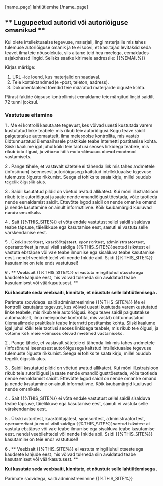 [name_page] lahtiütlemine [/name_page]

## ** Lugupeetud autorid või autoriõiguse omanikud **

Kui olete intellektuaalse tegevuse, materjali, lingi materjalile mis tahes tulemuse autoriõiguse omanik ja te ei soovi, et kasutajad levitaksid seda teavet ilma teie nõusolekuta, siis aitame teid hea meelega, eemaldades asjakohased lingid. Selleks saatke kiri meie aadressile: {{%EMAIL%}}

Kirjas märkige:

1. URL -ide loend, kus materjalid on saadaval.
2. Teie kontaktandmed (e -post, telefon, aadress).
3. Dokumentaalsed tõendid teie määratud materjalide õiguste kohta.

Pärast faktide õigsuse kontrollimist eemaldame teie märgitud lingid saidilt 72 tunni jooksul.

### Vastutuse eitamine

1 \. Me ei kontrolli kasutajate tegevust, kes võivad uuesti kustutada varem kustutatud linke teabele, mis rikub teie autoriõigusi. Kogu teave saidil paigutatakse automaatselt, ilma meiepoolse kontrollita, mis vastab üldtunnustatud ülemaailmsele praktikale teabe Internetti postitamise kohta. Siiski kaalume igal juhul kõiki teie taotlusi seoses linkidega teabele, mis rikub teie õigusi, ja võtame kõik meie võimuses olevad meetmed vastamiseks.

2 \. Pange tähele, et vastavalt sätetele ei tähenda link mis tahes andmetele (infosõnum) iseenesest autoriõigusega kaitstud intellektuaalse tegevuse tulemuste õiguste rikkumist. Seega ei tohiks te saata kirju, millel puudub tegelik õiguslik alus.

3 \. Saidil kasutatud pildid on võetud avatud allikatest. Kui mõni illustratsioon rikub teie autoriõigusi ja saate nende omandiõigust tõestada, võite taotleda nende eemaldamist saidilt. Ettevõtte logod saidil on nende omanike omand ja nende kasutamine on ainult informatiivne. Kõik kaubamärgid kuuluvad nende omanikele.

4 \. Sait {{%THIS_SITE%}} ei võta endale vastutust sellel saidil sisalduva teabe täpsuse, täielikkuse ega kasutamise eest, samuti ei vastuta selle värskendamise eest.

5 \. Ükski autoritest, kaastöötajatest, sponsoritest, administraatoritest, operaatoritest ja muul viisil saidiga {{%THIS_SITE%}}seotud isikutest ei vastuta ebatäpse või vale teabe ilmumise ega sisalduva teabe kasutamise eest. nendel veebilehtedel või nende linkide abil. Saidi {{%THIS_SITE%}} kasutamine on teie enda vastutusel!

6 \. ** Veebisait {{%THIS_SITE%}} ei vastuta mingil juhul otseste ega kaudsete kahjude eest, mis võivad tuleneda siin avaldatud teabe kasutamisest või väärkasutusest. **

__Kui kasutate seda veebisaiti, kinnitate, et nõustute selle lahtiütlemisega .__

Parimate soovidega, saidi administreerimine {{%THIS_SITE%}} Me ei kontrolli kasutajate tegevust, kes võivad uuesti kustutada varem kustutatud linke teabele, mis rikub teie autoriõigusi. Kogu teave saidil paigutatakse automaatselt, ilma meiepoolse kontrollita, mis vastab üldtunnustatud ülemaailmsele praktikale teabe Internetti postitamise kohta. Siiski kaalume igal juhul kõiki teie taotlusi seoses linkidega teabele, mis rikub teie õigusi, ja võtame kõik meie võimuses olevad meetmed vastamiseks.

2 \. Pange tähele, et vastavalt sätetele ei tähenda link mis tahes andmetele (infosõnum) iseenesest autoriõigusega kaitstud intellektuaalse tegevuse tulemuste õiguste rikkumist. Seega ei tohiks te saata kirju, millel puudub tegelik õiguslik alus.

3 \. Saidil kasutatud pildid on võetud avatud allikatest. Kui mõni illustratsioon rikub teie autoriõigusi ja saate nende omandiõigust tõestada, võite taotleda nende eemaldamist saidilt. Ettevõtte logod saidil on nende omanike omand ja nende kasutamine on ainult informatiivne. Kõik kaubamärgid kuuluvad nende omanikele.

4 \. Sait {{%THIS_SITE%}} ei võta endale vastutust sellel saidil sisalduva teabe täpsuse, täielikkuse ega kasutamise eest, samuti ei vastuta selle värskendamise eest.

5 \. Ükski autoritest, kaastöötajatest, sponsoritest, administraatoritest, operaatoritest ja muul viisil saidiga {{%THIS_SITE%}}seotud isikutest ei vastuta ebatäpse või vale teabe ilmumise ega sisalduva teabe kasutamise eest. nendel veebilehtedel või nende linkide abil. Saidi {{%THIS_SITE%}} kasutamine on teie enda vastutusel!

6 \. ** Veebisait {{%THIS_SITE%}} ei vastuta mingil juhul otseste ega kaudsete kahjude eest, mis võivad tuleneda siin avaldatud teabe kasutamisest või väärkasutusest. **

__Kui kasutate seda veebisaiti, kinnitate, et nõustute selle lahtiütlemisega .__

Parimate soovidega, saidi administreerimine {{%THIS_SITE%}}

<style>
li.bf-breadcrumb-item.bf-breadcrumb-end {
    display: none !important;
}
</style>